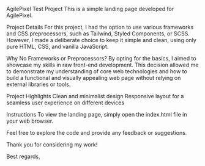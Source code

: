 AgilePixel Test Project
This is a simple landing page developed for AgilePixel.

Project Details
For this project, I had the option to use various frameworks and CSS preprocessors, such as Tailwind, Styled Components, or SCSS. However, I made a deliberate choice to keep it simple and clean, using only pure HTML, CSS, and vanilla JavaScript.

Why No Frameworks or Preprocessors?
By opting for the basics, I aimed to showcase my skills in raw front-end development. This decision allowed me to demonstrate my understanding of core web technologies and how to build a functional and visually appealing web page without relying on external libraries or tools.

Project Highlights
Clean and minimalist design
Responsive layout for a seamless user experience on different devices

Instructions
To view the landing page, simply open the index.html file in your web browser.

Feel free to explore the code and provide any feedback or suggestions.

Thank you for considering my work!

Best regards,